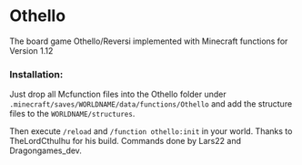 # Othello
The board game Othello/Reversi implemented with Minecraft functions for Version 1.12
### Installation:
Just drop all Mcfunction files into the Othello folder under `.minecraft/saves/WORLDNAME/data/functions/Othello`
and add the structure files to the `WORLDNAME/structures`.

Then execute `/reload` and `/function othello:init` in your world.
Thanks to TheLordCthulhu for his build.
Commands done by Lars22 and Dragongames_dev.
